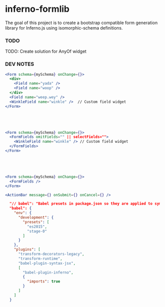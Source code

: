 # inferno-formlib
The goal of this project is to create a bootstrap compatible form generation library for Inferno.js using isomorphic-schema definitions.


### TODO
TODO: Create solution for AnyOf widget

### DEV NOTES
```jsx
<Form schema={mySchema} onChange={}>
  <div>
    <Field name="yada" />
    <Field name="woop" />
  </div>
  <Field name="weep.wey" />
  <WinkleField name="winkle" />  // Custom field widget
</Form>





<Form schema={mySchema} onChange={}>
  <FormFields omitFields="" || selectFields="">
    <WinkleField name="winkle" /> // Custom field widget
  </FormFields>
</Form>





<Form schema={mySchema} onChange={}>
  <FormFields />
</Form>

<ActionBar message={} onSubmit={} onCancel={} />
```

```json
  "// babel": "Babel presets in package.json so they are applied to symlinked packages https://github.com/babel/babel-loader/issues/149",
  "babel": {
    "env": {
      "development": {
        "presets": [
          "es2015",
          "stage-0"
        ]
      }
    },
    "plugins": [
      "transform-decorators-legacy",
      "transform-runtime",
      "babel-plugin-syntax-jsx",
      [
        "babel-plugin-inferno",
        {
          "imports": true
        }
      ]
    ]
  }
  ```
